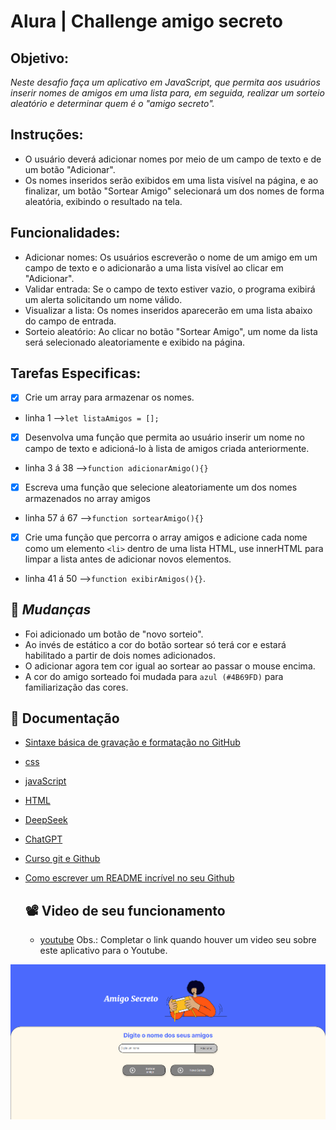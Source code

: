 
# Alura | Challenge amigo secreto
## Objetivo:
*Neste desafio faça um aplicativo em JavaScript, que permita aos usuários inserir nomes de amigos em uma lista para, em seguida, realizar um sorteio aleatório e determinar quem é o "amigo secreto".*

## Instruções:
- O usuário deverá adicionar nomes por meio de um campo de texto e de um botão "Adicionar".
- Os nomes inseridos serão exibidos em uma lista visível na página, e ao finalizar, um botão "Sortear Amigo" selecionará um dos nomes de forma aleatória, exibindo o resultado na tela.

## Funcionalidades:
 - Adicionar nomes: Os usuários escreverão o nome de um amigo em um campo de texto e o adicionarão a uma lista visível ao clicar em "Adicionar".
- Validar entrada: Se o campo de texto estiver vazio, o programa exibirá um alerta solicitando um nome válido.
- Visualizar a lista: Os nomes inseridos aparecerão em uma lista abaixo do campo de entrada.
- Sorteio aleatório: Ao clicar no botão "Sortear Amigo", um nome da lista será selecionado aleatoriamente e exibido na página.

## Tarefas Especificas:
- [x] Crie um array para armazenar os nomes.
- linha 1 -->`let listaAmigos = [];`
- [x] Desenvolva uma função que permita ao usuário inserir um nome no campo de texto e adicioná-lo à lista de amigos criada anteriormente.
- linha 3 á 38  -->`function adicionarAmigo(){}`
- [x] Escreva uma função que selecione aleatoriamente um dos nomes armazenados no array amigos
- linha 57 á 67 -->`function sortearAmigo(){}`
- [x] Crie uma função que percorra o array amigos e adicione cada nome como um elemento `<li>` dentro de uma lista HTML, use innerHTML para limpar a lista antes de adicionar novos elementos.
- linha 41 á 50 -->`function exibirAmigos(){}`.
 
## 🔄 *Mudanças*
- Foi adicionado um botão de "novo sorteio".
- Ao invés de estático a cor do botão sortear só terá cor e estará habilitado a partir de dois nomes adicionados.
- O adicionar agora tem cor igual ao sortear ao passar o mouse encima.
- A cor do amigo sorteado foi mudada para `azul (#4B69FD)` para familiarização das cores.

## 📘 Documentação
- [Sintaxe básica de gravação e formatação no GitHub](https://docs.github.com/pt/get-started/writing-on-github/getting-started-with-writing-and-formatting-on-github/basic-writing-and-formatting-syntax)
- [css](https://www.w3schools.com/css/default.asp)
- [javaScript](https://www.w3schools.com/js/default.asp)
- [HTML](https://www.w3schools.com/html/default.asp)
- [DeepSeek](https://chat.deepseek.com/)
- [ChatGPT](https://chatgpt.com/)
- [Curso git e Github](https://cursos.alura.com.br/course/git-github-compartilhando-colaborando-projetos)
- [Como escrever um README incrível no seu Github](https://www.alura.com.br/artigos/escrever-bom-readme)

  ## 📽️ Video de seu funcionamento
  - [youtube](https://youtu.be/) Obs.: Completar o link quando houver um video seu sobre este aplicativo para o Youtube.

<img src="assets/Captura de tela 2025-02-15 133237.png">
